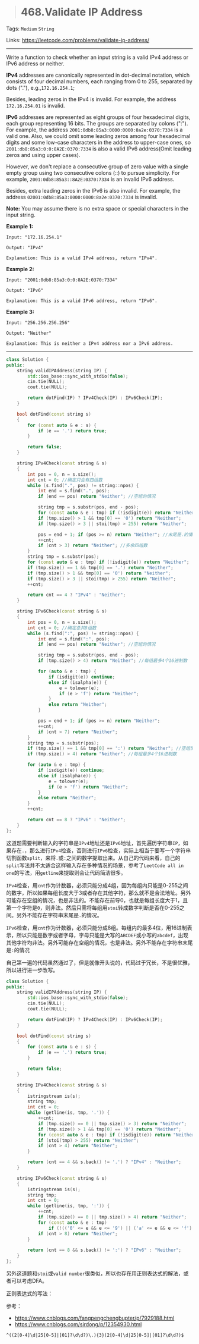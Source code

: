 > # 468.Validate IP Address

Tags: `Medium` `String`

Links: https://leetcode.com/problems/validate-ip-address/

------

Write a function to check whether an input string is a valid IPv4 address or IPv6 address or neither.

**IPv4** addresses are canonically represented in dot-decimal notation, which consists of four decimal numbers, each ranging from 0 to 255, separated by dots ("."), e.g.,`172.16.254.1`;

Besides, leading zeros in the IPv4 is invalid. For example, the address `172.16.254.01` is invalid.

**IPv6** addresses are represented as eight groups of four hexadecimal digits, each group representing 16 bits. The groups are separated by colons (":"). For example, the address `2001:0db8:85a3:0000:0000:8a2e:0370:7334` is a valid one. Also, we could omit some leading zeros among four hexadecimal digits and some low-case characters in the address to upper-case ones, so `2001:db8:85a3:0:0:8A2E:0370:7334` is also a valid IPv6 address(Omit leading zeros and using upper cases).

However, we don't replace a consecutive group of zero value with a single empty group using two consecutive colons (::) to pursue simplicity. For example, `2001:0db8:85a3::8A2E:0370:7334` is an invalid IPv6 address.

Besides, extra leading zeros in the IPv6 is also invalid. For example, the address `02001:0db8:85a3:0000:0000:8a2e:0370:7334` is invalid.

**Note:** You may assume there is no extra space or special characters in the input string.

**Example 1:**

```
Input: "172.16.254.1"

Output: "IPv4"

Explanation: This is a valid IPv4 address, return "IPv4".
```



**Example 2:**

```
Input: "2001:0db8:85a3:0:0:8A2E:0370:7334"

Output: "IPv6"

Explanation: This is a valid IPv6 address, return "IPv6".
```



**Example 3:**

```
Input: "256.256.256.256"

Output: "Neither"

Explanation: This is neither a IPv4 address nor a IPv6 address.
```

------

```c++
class Solution {
public:
    string validIPAddress(string IP) {
    	std::ios_base::sync_with_stdio(false);
		cin.tie(NULL);
		cout.tie(NULL);

		return dotFind(IP) ? IPv4Check(IP) : IPv6Check(IP);
    }

    bool dotFind(const string s)
    {
    	for (const auto & e : s) {
    		if (e == '.') return true;
    	}

    	return false;
    }

    string IPv4Check(const string & s)
    {
    	int pos = 0, n = s.size();
    	int cnt = 0; //确定只会有四组数
    	while (s.find(".", pos) != string::npos) {
    		int end = s.find(".", pos);
    		if (end == pos) return "Neither"; //空组的情况

    		string tmp = s.substr(pos, end - pos);
    		for (const auto & e : tmp) if (!isdigit(e)) return "Neither";
    		if (tmp.size() > 1 && tmp[0] == '0') return "Neither";
    		if (tmp.size() > 3 || stoi(tmp) > 255) return "Neither";

    		pos = end + 1; if (pos >= n) return "Neither"; //末尾是.的情况
    		++cnt;
    		if (cnt > 3) return "Neither"; //多余四组数
    	}
    	string tmp = s.substr(pos);
    	for (const auto & e : tmp) if (!isdigit(e)) return "Neither";
    	if (tmp.size() == 1 && tmp[0] == '.') return "Neither";
    	if (tmp.size() > 1 && tmp[0] == '0') return "Neither";
		if (tmp.size() > 3 || stoi(tmp) > 255) return "Neither";
		++cnt;

		return cnt == 4 ? "IPv4" : "Neither";
    }

    string IPv6Check(const string & s)
    {
    	int pos = 0, n = s.size();
    	int cnt = 0; //确定总共8组数
    	while (s.find(":", pos) != string::npos) {
    		int end = s.find(":", pos);
    		if (end == pos) return "Neither"; //空组的情况

    		string tmp = s.substr(pos, end - pos);
    		if (tmp.size() > 4) return "Neither"; //每组最多4个16进制数

    		for (auto & e : tmp) {
    			if (isdigit(e)) continue;
    			else if (isalpha(e)) {
    				e = tolower(e);
    				if (e > 'f') return "Neither";
    			}
    			else return "Neither";
    		}

    		pos = end + 1; if (pos >= n) return "Neither";
    		++cnt;
    		if (cnt > 7) return "Neither";
    	}
    	string tmp = s.substr(pos);
    	if (tmp.size() == 1 && tmp[0] == ':') return "Neither"; //空组情况
    	if (tmp.size() > 4) return "Neither"; //每组最多4个16进制数

		for (auto & e : tmp) {
			if (isdigit(e)) continue;
            else if (isalpha(e)) {
                e = tolower(e);
                if (e > 'f') return "Neither";
            }
            else return "Neither";
		}
		++cnt;

		return cnt == 8 ? "IPv6" : "Neither";
    }
};
```

这道题需要判断输入的字符串是`IPv4`地址还是`IPv6`地址，首先遍历字符串`IP`，如果存在`.`，那么进行`IPv4`检查，否则进行`IPv6`检查，实际上相当于要写一个字符串切割函数`split`，来将`.`或`:`之间的数字提取出来。从自己的代码来看，自己的`split`写法并不太适合这样输入存在多种情况的场景，参考了`LeetCode all in one`的写法，用`getline`来提取则会让代码简洁很多。

`IPv4`检查，用`cnt`作为计数器，必须只能分成4组，因为每组内只能是0-255之间的数字，所以如果每组长度大于3或者存在其他字符，那么就不是合法地址。另外可能存在空组的情况，也是非法的。不能存在前导0，也就是每组长度大于1，且第一个字符是`0`，则非法。然后只需将每组用`stoi`转成数字判断是否在0-255之间。另外不能存在字符串末尾是`.`的情况。

`IPv6`检查，用`cnt`作为计数器，必须只能分成8组。每组内的最多4位，用16进制表示，所以只能是数字或者字母，字母只能是大写的`ABCDEF`或小写的`abcdef`，出现其他字符均非法。另外可能存在空组的情况，也是非法。另外不能存在字符串末尾是`:`的情况

自己第一遍的代码虽然通过了，但是就像开头说的，代码过于冗长，不是很优雅，所以进行进一步改写。

```c++
class Solution {
public:
    string validIPAddress(string IP) {
    	std::ios_base::sync_with_stdio(false);
		cin.tie(NULL);
		cout.tie(NULL);

		return dotFind(IP) ? IPv4Check(IP) : IPv6Check(IP);
    }

    bool dotFind(const string s)
    {
    	for (const auto & e : s) {
    		if (e == '.') return true;
    	}

    	return false;
    }

    string IPv4Check(const string & s)
    {
    	istringstream is(s);
    	string tmp;
    	int cnt = 0;
    	while (getline(is, tmp, '.')) {
    		++cnt;
    		if (tmp.size() == 0 || tmp.size() > 3) return "Neither";
    		if (tmp.size() > 1 && tmp[0] == '0') return "Neither";
    		for (const auto & e : tmp) if (!isdigit(e)) return "Neither";
    		if (stoi(tmp) > 255) return "Neither";
    		if (cnt > 4) return "Neither";
    	}

    	return (cnt == 4 && s.back() != '.') ? "IPv4" : "Neither";
    }

    string IPv6Check(const string & s)
    {
    	istringstream is(s);
    	string tmp;
    	int cnt = 0;
    	while (getline(is, tmp, ':')) {
    		++cnt;
    		if (tmp.size() == 0 || tmp.size() > 4) return "Neither";
    		for (const auto & e : tmp) 
    			if (!(('0' <= e && e <= '9') || ('a' <= e && e <= 'f') || ('A' <= e && e <= 'F'))) return "Neither";
    		if (cnt > 8) return "Neither";
    	}
 
		return (cnt == 8 && s.back() != ':') ? "IPv6" : "Neither";
    }
};
```

另外这道题和`stoi`或`valid number`很类似，所以也存在用正则表达式的解法，或者可以考虑DFA。

正则表达式的写法：

参考：

* https://www.cnblogs.com/fangpengchengbupter/p/7929188.html
* https://www.cnblogs.com/sirdong/p/12354930.html

```
^((2[0-4]\d|25[0-5]|[01]?\d\d?)\.){3}(2[0-4]\d|25[0-5]|[01]?\d\d?)$
```

